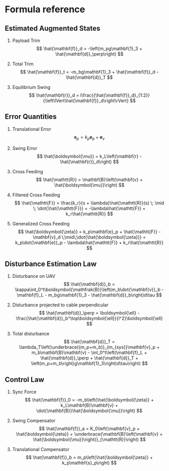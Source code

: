 # Formula reference

## Estimated Augmented States

1. Payload Trim
    $$
      \hat{\mathbf{f}}_d = -\left(m_pg\mathbf{1}_3 + \hat{\mathbf{d}}_\perp\right)
    $$

2. Total Trim
    $$
      \hat{\mathbf{f}}_t = -m_bg\mathbf{1}_3 + \hat{\mathbf{f}}_d - \hat{\mathbf{d}}_T
    $$

3. Equilibrium Swing
    $$
      \hat{\mathbf{r}}_d = l\frac{{\hat{\mathbf{f}}_d}_{1:2}}{\left\lVert\hat{\mathbf{f}}_d\right\rVert}
    $$

## Error Quantities

1. Translational Error
    $$
    \mathbf{s}_p = k_p\mathbf{e}_p + \mathbf{e}_v
    $$

2. Swing Error
    $$
    \hat{\boldsymbol{\mu}} = k_L\left(\mathbf{r} - \hat{\mathbf{r}}_d\right)
    $$

3. Cross Feeding
    $$
    \hat{\mathtt{R}} = \mathbf{B}\left(\mathbf{v} + \hat{\boldsymbol{\mu}}\right)
    $$

4. Filtered Cross Feeding
    $$
    \hat{\mathtt{F}} = \frac{k_r}{s + \lambda}\hat{\mathtt{R}}(s) \; \mid \; \dot{\hat{\mathtt{F}}} = -\lambda\hat{\mathtt{F}} + k_r\hat{\mathtt{R}}
    $$

5. Generalized Cross Feeding
    $$
    \hat{\boldsymbol{\zeta}} = k_p\mathbf{e}_p + \hat{\mathtt{F}} - \mathbf{v}_d \;\mid\;\dot{\hat{\boldsymbol{\zeta}}} = k_p\dot{\mathbf{e}}_p - \lambda\hat{\mathtt{F}} + k_r\hat{\mathtt{R}}
    $$

## Disturbance Estimation Law

1. Disturbance on UAV
    $$
        \hat{\mathbf{d}}_b = \kappa\int_0^t\boldsymbol{\mathfrak{B}}\left(m_b\dot{\mathbf{v}}_b - \mathbf{f}_L - m_bg\mathbf{1}_3 - \hat{\mathbf{d}}_b\right)d\tau
    $$

2. Disturbance projected to cable perpendicular
    $$
        \hat{\mathbf{d}}_\perp = \boldsymbol{\ell} - \frac{\hat{\mathbf{d}}_b^\top\boldsymbol{\ell}}{l^2}\boldsymbol{\ell}
    $$

3. Total disturbance
    $$
        \hat{\mathbf{d}}_T = \lambda_T\left(\underbrace{(m_p+m_b)}_{m_{sys}}\mathbf{v}_p + m_b\mathbf{B}\mathbf{v} - \int_0^t\left(\mathbf{f}_L + \hat{\mathbf{d}}_\perp + \hat{\mathbf{d}}_T + \left(m_p+m_b\right)g\mathbf{1}_3\right)d\tau\right)
    $$


## Control Law

1. Sync Force
    $$
        \hat{\mathbf{f}}_0 = -m_b\left(\hat{\boldsymbol{\zeta}} + k_L\mathbf{B}\mathbf{v} + \dot{\mathbf{B}}\hat{\boldsymbol{\mu}}\right)
    $$

2. Swing Compensator
    $$
        \hat{\mathbf{f}}_a = K_0\left(\mathbf{v}_p + \hat{\boldsymbol{\zeta}} + \underbrace{\mathbf{B}\left(\mathbf{v} + \hat{\boldsymbol{\mu}}\right)}_{\mathtt{R}}\right)
    $$

3. Translational Compensator
    $$
        \hat{\mathbf{f}}_b = m_p\left(\hat{\boldsymbol{\zeta}} + k_p\mathbf{s}_p\right)
    $$
